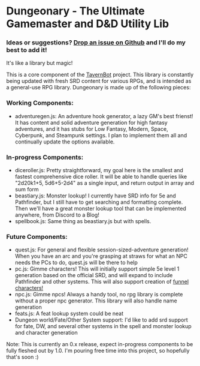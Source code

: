 # Dungeonary - The Ultimate Gamemaster and D&D Utility Lib
### Ideas or suggestions? [Drop an issue on Github](https://github.com/JakeRunsDnD/tavernbot/issues) and I'll do my best to add it!

It's like a library but magic!

This is a core component of the [TavernBot](https://github.com/JakeRunsDnD/tavernbot) project. This library is constantly being updated with fresh SRD content for various RPGs, and is
intended as a general-use RPG library. Dungeonary is made up of the following pieces:

### Working Components:
- adventuregen.js: An adventure hook generator, a lazy GM's best frienst! It has content and solid adventure
generation for high fantasy adventures, and it has stubs for Low Fantasy, Modern, Space, Cyberpunk, and Steampunk
settings. I plan to implement them all and continually update the options available.

### In-progress Components:
- diceroller.js: Pretty straightforward, my goal here is the smallest and fastest comprehensive
dice roller. It will be able to handle queries like "2d20k1+5, 5d6+5-2d4" as a single input, and return
output in array and sum form
- beastiary.js: Monster lookup! I currently have SRD info for 5e and Pathfinder, but I still have
to get searching and formatting complete. Then we'll have a great monster lookup tool that can be
implemented anywhere, from Discord to a Blog!
- spellbook.js: Same thing as beastiary.js but with spells.

### Future Components:
- quest.js: For general and flexible session-sized-adventure generation! When you have an arc and
you're grasping at straws for what an NPC needs the PCs to do, quest.js will be there to help
- pc.js: Gimme characters! This will initially support simple 5e level 1 generation based on the
official SRD, and will expand to include Pathfinder and other systems. This will also support
creation of [funnel characters!](https://rpg.stackexchange.com/a/51229/31197)
- npc.js: Gimme npcs! Always a handy tool, no rpg library is complete without a proper npc generator.
This library will also handle name generation
- feats.js: A feat lookup system could be neat
- Dungeon world/Fate/Other System support: I'd like to add srd support for fate, DW, and several other
systems in the spell and monster lookup and character generation

Note: This is currently an 0.x release, expect in-progress components to be fully fleshed out by 1.0. I'm pouring free time into this project, so hopefully that's soon :)

